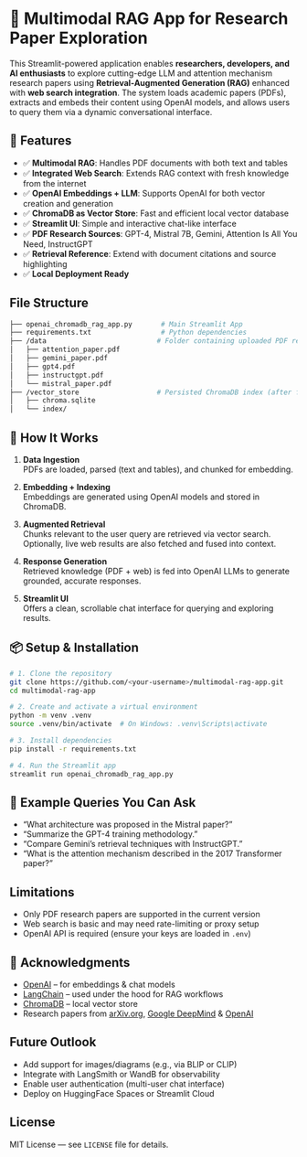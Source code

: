# 🧠 Multimodal RAG App for Research Paper Exploration

This Streamlit-powered application enables **researchers, developers, and AI enthusiasts** to explore cutting-edge LLM and attention mechanism research papers using **Retrieval-Augmented Generation (RAG)** enhanced with **web search integration**. The system loads academic papers (PDFs), extracts and embeds their content using OpenAI models, and allows users to query them via a dynamic conversational interface.


## 🚀 Features

- ✅ **Multimodal RAG**: Handles PDF documents with both text and tables
- ✅ **Integrated Web Search**: Extends RAG context with fresh knowledge from the internet
- ✅ **OpenAI Embeddings + LLM**: Supports OpenAI for both vector creation and generation
- ✅ **ChromaDB as Vector Store**: Fast and efficient local vector database
- ✅ **Streamlit UI**: Simple and interactive chat-like interface
- ✅ **PDF Research Sources**: GPT-4, Mistral 7B, Gemini, Attention Is All You Need, InstructGPT
- ✅ **Retrieval Reference**: Extend with document citations and source highlighting
- ✅ **Local Deployment Ready**


## File Structure

```bash
├── openai_chromadb_rag_app.py       # Main Streamlit App
├── requirements.txt                 # Python dependencies
├── /data                           # Folder containing uploaded PDF research papers
│   ├── attention_paper.pdf
│   ├── gemini_paper.pdf
│   ├── gpt4.pdf
│   ├── instructgpt.pdf
│   └── mistral_paper.pdf
├── /vector_store                   # Persisted ChromaDB index (after first run)
│   ├── chroma.sqlite
│   └── index/
```


## 🧪 How It Works

1. **Data Ingestion**  
   PDFs are loaded, parsed (text and tables), and chunked for embedding.

2. **Embedding + Indexing**  
   Embeddings are generated using OpenAI models and stored in ChromaDB.

3. **Augmented Retrieval**  
   Chunks relevant to the user query are retrieved via vector search. Optionally, live web results are also fetched and fused into context.

4. **Response Generation**  
   Retrieved knowledge (PDF + web) is fed into OpenAI LLMs to generate grounded, accurate responses.

5. **Streamlit UI**  
   Offers a clean, scrollable chat interface for querying and exploring results.

## 📦 Setup & Installation

```bash
# 1. Clone the repository
git clone https://github.com/<your-username>/multimodal-rag-app.git
cd multimodal-rag-app

# 2. Create and activate a virtual environment
python -m venv .venv
source .venv/bin/activate  # On Windows: .venv\Scripts\activate

# 3. Install dependencies
pip install -r requirements.txt

# 4. Run the Streamlit app
streamlit run openai_chromadb_rag_app.py
```

## 🧠 Example Queries You Can Ask

- “What architecture was proposed in the Mistral paper?”
- “Summarize the GPT-4 training methodology.”
- “Compare Gemini’s retrieval techniques with InstructGPT.”
- “What is the attention mechanism described in the 2017 Transformer paper?”

## Limitations
- Only PDF research papers are supported in the current version
- Web search is basic and may need rate-limiting or proxy setup
- OpenAI API is required (ensure your keys are loaded in `.env`)

## 🤝 Acknowledgments
- [OpenAI](https://openai.com/) – for embeddings & chat models
- [LangChain](https://www.langchain.com/) – used under the hood for RAG workflows
- [ChromaDB](https://www.trychroma.com/) – local vector store
- Research papers from [arXiv.org](https://arxiv.org/), [Google DeepMind](https://deepmind.google/) & [OpenAI](https://openai.com/research)

## Future Outlook
- Add support for images/diagrams (e.g., via BLIP or CLIP)
- Integrate with LangSmith or WandB for observability
- Enable user authentication (multi-user chat interface)
- Deploy on HuggingFace Spaces or Streamlit Cloud

## License

MIT License — see `LICENSE` file for details.
